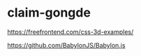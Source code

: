 # claim-gongde



https://freefrontend.com/css-3d-examples/


https://github.com/BabylonJS/Babylon.js
